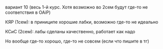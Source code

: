 вариант 10 (весь 1-й курс. Хотя возможно во 2сем будут где-то не соответствия в OAiP)

КЯР (1сем): в приниципе хорошие лабки, возможно где-то не идеально

КСиС (2сем): лабы сделаны качественно, работает как надо

Но вообще где-то хорошо, где-то не совсем (если что пишите в тг)
